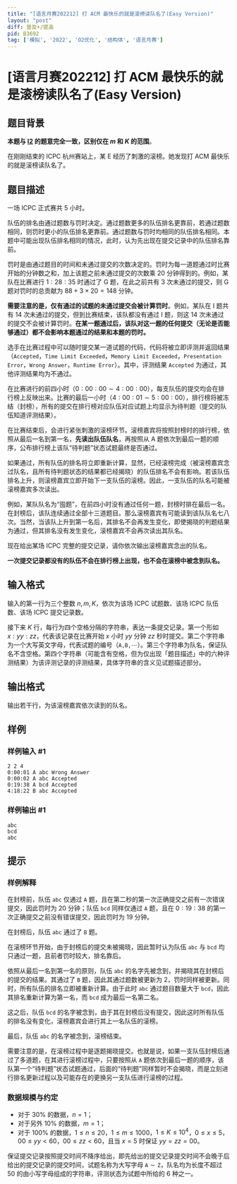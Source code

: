 ```yaml
---
title: "[语言月赛202212] 打 ACM 最快乐的就是滚榜读队名了(Easy Version)"
layout: "post"
diff: 普及+/提高
pid: B3692
tag: ['模拟', '2022', 'O2优化', '结构体', '语言月赛']
---
```

# [语言月赛202212] 打 ACM 最快乐的就是滚榜读队名了(Easy Version)
## 题目背景

**本题与 [I2](https://www.luogu.com.cn/problem/P8890) 的题意完全一致，区别仅在 $m$ 和 $K$ 的范围**。

在刚刚结束的 ICPC 杭州赛站上，某 E 经历了刺激的滚榜。她发现打 ACM 最快乐的就是滚榜读队名了。
## 题目描述

一场 ICPC 正式赛共 $5$ 小时。

队伍的排名由通过题数与罚时决定。通过题数更多的队伍排名更靠前，若通过题数相同，则罚时更小的队伍排名更靠前。通过题数与罚时均相同的队伍排名相同。本题中可能出现队伍排名相同的情况，此时，认为先出现在提交记录中的队伍排名靠前。

罚时是由通过题目的时间和未通过提交的次数决定的。罚时为每一道题通过时比赛开始的分钟数之和，加上该题之前未通过提交的次数乘 $20$ 分钟得到的。例如，某队在比赛进行 $1:28:35$ 时通过了 G 题，在此之前共有 $3$ 次未通过的提交，则 G 题对罚时的总贡献为 $88+3 \times 20=148$ 分钟。

**需要注意的是，仅有通过的试题的未通过提交会被计算罚时**。例如，某队在 I 题共有 $14$ 次未通过的提交，但到比赛结束，该队都没有通过 I 题，则这 $14$ 次未通过的提交不会被计算罚时。**在某一题通过后，该队对这一题的任何提交（无论是否能够通过）都不会影响本题通过的结果和本题的罚时。**

选手在比赛过程中可以随时提交某一道试题的代码，代码将被立即评测并返回结果（$\texttt{Accepted}$，$\texttt{Time Limit Exceeded}$，$\texttt{Memory Limit Exceeded}$，$\texttt{Presentation Error}$，$\texttt{Wrong Answer}$，$\texttt{Runtime Error}$）。其中，评测结果 $\texttt{Accepted}$ 为通过，其他评测结果均为不通过。

在比赛进行的前四小时（$0:00:00 \sim 4:00:00$），每支队伍的提交均会在排行榜上反映出来。比赛的最后一小时（$4:00:01 \sim 5:00:00$），排行榜将被冻结（封榜），所有的提交在排行榜对应队伍对应试题上均显示为待判题（提交的队伍知道评测结果）。

在比赛结束后，会进行紧张刺激的滚榜环节。滚榜嘉宾将按照封榜时的排行榜，依照从最后一名到第一名，**先读出队伍队名**，再按照从 A 题依次到最后一题的顺序，公布排行榜上该队“待判题”状态试题最终是否通过。

如果通过，所有队伍的排名将立即重新计算，显然，已经滚榜完成（被滚榜嘉宾念过队名，且所有待判题状态的结果都已经揭晓）的队伍排名不会有影响。若该队伍排名上升，则滚榜嘉宾立即开始下一支队伍的滚榜。因此，一支队伍的队名可能被滚榜嘉宾多次读出。

例如，某队队名为“囤题”，在前四小时没有通过任何一题，封榜时排在最后一名。在封榜后，该队连续通过全部十三道题目。那么滚榜嘉宾有可能读到该队队名七八次。当然，当该队上升到第一名后，其排名不会再发生变化，即使揭晓的判题结果为通过，但其排名没有发生变化，滚榜嘉宾不会再次读出其队名。

现在给出某场 ICPC 完整的提交记录，请你依次输出滚榜嘉宾念出的队名。

**一次提交记录都没有的队伍不会在排行榜上出现，也不会在滚榜中被念到队名。**
## 输入格式

输入的第一行为三个整数 $n,m,K$，依次为该场 ICPC 试题数、该场 ICPC 队伍数、该场 ICPC 提交记录数。

接下来 $K$ 行，每行为四个空格分隔的字符串，表达一条提交记录。第一个形如 $x:yy:zz$，代表该记录在比赛开始 $x$ 小时 $yy$ 分钟 $zz$ 秒时提交。第二个字符串为一个大写英文字母，代表试题的编号（$\texttt{A,B,} \cdots$）。第三个字符串为队名，保证队名不含空格。第四个字符串（可能含有空格，但为仅出现「题目描述」中的六种评测结果）为该评测记录的评测结果，具体字符串的含义见试题描述部分。
## 输出格式

输出若干行，为该滚榜嘉宾依次读到的队名。
## 样例

### 样例输入 #1
```
2 2 4
0:00:01 A abc Wrong Answer
0:00:02 A abc Accepted
0:19:38 A bcd Accepted
4:18:22 B abc Accepted
```
### 样例输出 #1
```
abc
bcd
abc

```
## 提示

### 样例解释

在封榜前，队伍 $\texttt{abc}$ 仅通过 $\texttt{A}$ 题，且在第二秒的第一次正确提交之前有一次错误提交，因此罚时为 $20$ 分钟；队伍 $\texttt{bcd}$ 同样仅通过 $\texttt{A}$ 题，且在 $0:19:38$ 的第一次正确提交之前没有错误提交，因此罚时为 $19$ 分钟。

在封榜后，队伍 $\texttt{abc}$ 通过了 $\texttt{B}$ 题。

在滚榜环节开始，由于封榜后的提交未被揭晓，因此暂时认为队伍 $\texttt{abc}$ 与 $\texttt{bcd}$ 均只通过一题，且前者罚时较大，排名靠后。

依照从最后一名到第一名的原则，队伍 $\texttt{abc}$ 的名字先被念到，并揭晓其在封榜后的提交的结果。其通过了 $\texttt{B}$ 题，因此其通过题数被更新为 $2$，罚时同样被更新。同时，所有队伍的排名立即被重新计算。由于此时 $\texttt{abc}$ 通过题目数量大于 $\texttt{bcd}$，因此其排名重新计算为第一名，而 $\texttt{bcd}$ 成为最后一名第二名。

这之后，队伍 $\texttt{bcd}$ 的名字被念到，由于其在封榜后没有提交，因此这时所有队伍的排名没有变化，滚榜嘉宾会进行其上一名队伍的滚榜。

最后，队伍 $\texttt{abc}$ 的名字被念到，滚榜结束。

需要注意的是，在滚榜过程中是逐题揭晓提交。也就是说，如果一支队伍封榜后通过了多道题，在其进行滚榜过程中，只要按照从 $\texttt{A}$ 题依次到最后一题的顺序，该队第一个“待判题”状态试题通过，后面的“待判题”同样暂时不会揭晓，而是立刻进行排名更新过程以及可能存在的更换另一支队伍进行滚榜的过程。

### 数据规模与约定

- 对于 $30\%$ 的数据，$n = 1$；
- 对于另外 $10\%$ 的数据，$m = 1$；
- 对于 $100\%$ 的数据，$1 \le n \le 20$，$1 \le m \le 1000$，$1 \le K \le 10^4$，$0 \leq x \leq 5$，$00 \leq yy < 60$，$00 \leq zz < 60$，且当 $x = 5$ 时保证 $yy = zz = 00$。

保证提交记录按照提交时间不降序给出，即先给出的提交记录提交时间不会晚于后给出的提交记录的提交时间，试题名称为大写字母 $\texttt{A} \sim \texttt{Z}$，队名均为长度不超过 $50$ 的由小写字母组成的字符串，评测状态为试题中所给的 $6$ 种之一。
